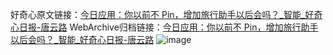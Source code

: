 好奇心原文链接：[今日应用：你以前不 Pin，增加旅行助手以后会吗？_智能_好奇心日报-唐云路](https://www.qdaily.com/articles/1296.html)
WebArchive归档链接：[今日应用：你以前不 Pin，增加旅行助手以后会吗？_智能_好奇心日报-唐云路](http://web.archive.org/web/20190623145840/https://www.qdaily.com/articles/1296.html)
![image](http://ww3.sinaimg.cn/large/007d5XDply1g3v4botmtqj30u03c0b29)